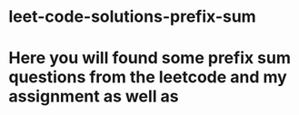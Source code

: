 # leet-code-solutions-prefix-sum

# Here you will found some prefix sum questions from the leetcode and my assignment as well as 
